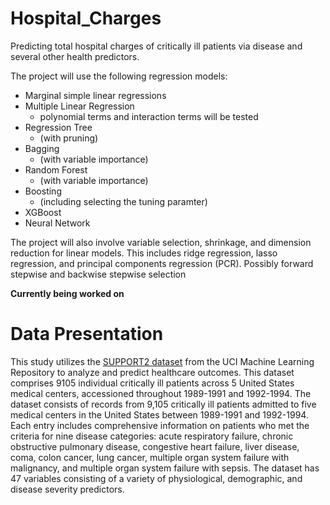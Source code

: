 # Hospital_Charges
Predicting total hospital charges of critically ill patients via disease and several other health predictors. 

The project will use the following regression models: 
- Marginal simple linear regressions
- Multiple Linear Regression
  - polynomial terms and interaction terms will be tested
- Regression Tree
  - (with pruning)
- Bagging
  - (with variable importance)
- Random Forest
  - (with variable importance)
- Boosting
  - (including selecting the tuning paramter)
- XGBoost
- Neural Network

The project will also involve variable selection, shrinkage, and dimension reduction for linear models. This includes ridge regression, lasso regression, and principal components regression (PCR). Possibly forward stepwise and backwise stepwise selection

**Currently being worked on**

# Data Presentation

This study utilizes the [SUPPORT2 dataset](https://archive.ics.uci.edu/dataset/880/support2) from the UCI Machine Learning Repository to analyze and predict healthcare outcomes. This dataset comprises 9105 individual critically ill patients across 5 United States medical centers, accessioned throughout 1989-1991 and 1992-1994. The dataset consists of records from 9,105 critically ill patients admitted to five medical centers in the United States between 1989-1991 and 1992-1994. Each entry includes comprehensive information on patients who met the criteria for nine disease categories: acute respiratory failure, chronic obstructive pulmonary disease, congestive heart failure, liver disease, coma, colon cancer, lung cancer, multiple organ system failure with malignancy, and multiple organ system failure with sepsis. The dataset has 47 variables consisting of a variety of physiological, demographic, and disease severity predictors.


